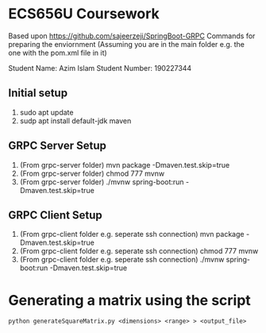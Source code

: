 # ECS656U Coursework
Based upon https://github.com/sajeerzeji/SpringBoot-GRPC
Commands for preparing the enviornment (Assuming you are in the main folder e.g. the one with the pom.xml file in it)

Student Name: Azim Islam
Student Number: 190227344

## Initial setup
1. sudo apt update
2. sudp apt install default-jdk maven

## GRPC Server Setup
1. (From grpc-server folder) mvn package -Dmaven.test.skip=true
2. (From grpc-server folder) chmod 777 mvnw
3. (From grpc-server folder) ./mvnw spring-boot:run -Dmaven.test.skip=true

## GRPC Client Setup
1. (From grpc-client folder e.g. seperate ssh connection) mvn package -Dmaven.test.skip=true
2. (From grpc-client folder e.g. seperate ssh connection) chmod 777 mvnw
3. (From grpc-client folder e.g. seperate ssh connection) ./mvnw spring-boot:run -Dmaven.test.skip=true

# Generating a matrix using the script
```console
python generateSquareMatrix.py <dimensions> <range> > <output_file>
```